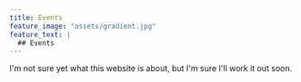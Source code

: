 ```yaml
---
title: Events
feature_image: "assets/gradient.jpg"
feature_text: |
  ## Events
---
```


I'm not sure yet what this website is about, but I'm sure I'll work it out soon.
